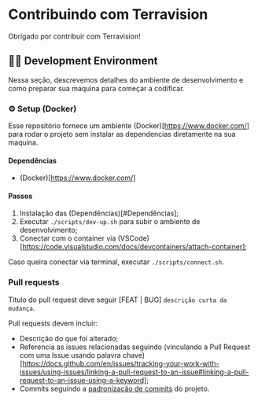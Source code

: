 # Contribuindo com Terravision

Obrigado por contribuir com Terravision!

## 👨‍💻 Development Environment

Nessa seção, descrevemos detalhes do ambiente de desenvolvimento e como preparar sua maquina para começar a codificar.

### ⚙️ Setup (Docker)

Esse repositório fornece um ambiente (Docker)[https://www.docker.com/] para rodar o projeto sem instalar as dependencias diretamente na sua maquina.

#### Dependências

- (Docker)[https://www.docker.com/]

#### Passos

1. Instalação das (Dependências)[#Dependências];
2. Executar `./scripts/dev-up.sh` para subir o ambiente de desenvolvimento;
3. Conectar com o container via (VSCode)[https://code.visualstudio.com/docs/devcontainers/attach-container];

Caso queira conectar via terminal, executar `./scripts/connect.sh`.

### Pull requests

Titulo do pull request deve seguir [FEAT | BUG] `descrição curta da mudança`.

Pull requests devem incluir:
- Descrição do que foi alterado;
- Referencia as issues relacionadas seguindo (vinculando a Pull Request com uma Issue usando palavra chave)[https://docs.github.com/en/issues/tracking-your-work-with-issues/using-issues/linking-a-pull-request-to-an-issue#linking-a-pull-request-to-an-issue-using-a-keyword];
- Commits seguindo a [padronização de commits](./commit-convention.md) do projeto.
